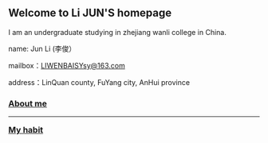 ## Welcome to Li JUN'S homepage

I am an undergraduate studying in zhejiang wanli college in China.

name:    Jun Li  (李俊）

mailbox：LIWENBAISYsy@163.com

address：LinQuan county, FuYang city, AnHui province
### <a class="nav-link" href="./About.html">About me</a>  <hr>     <a class="nav-link" href="./Habit.html">My habit</a>

### 



